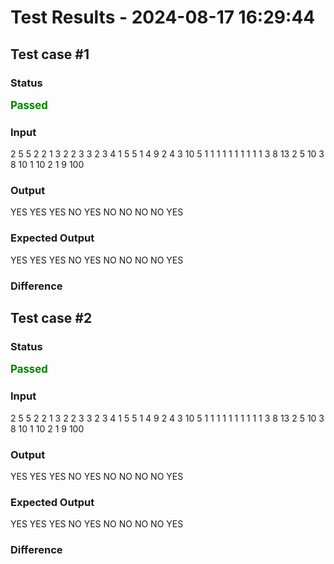 # Test Results - 2024-08-17 16:29:44
## Test case #1

### Status
<span style="color:green; font-weight:bold; font-size:larger;">Passed</span>

### Input
2
5 5
2 2 1 3 2
2 3 3
2 3 4
1 5 5
1 4 9
2 4 3
10 5
1 1 1 1 1 1 1 1 1 1
3 8 13
2 5 10
3 8 10
1 10 2
1 9 100


### Output
YES
YES
YES
NO
YES
NO
NO
NO
NO
YES

### Expected Output
YES
YES
YES
NO
YES
NO
NO
NO
NO
YES

### Difference

## Test case #2

### Status
<span style="color:green; font-weight:bold; font-size:larger;">Passed</span>

### Input
2
5 5
2 2 1 3 2
2 3 3
2 3 4
1 5 5
1 4 9
2 4 3
10 5
1 1 1 1 1 1 1 1 1 1
3 8 13
2 5 10
3 8 10
1 10 2
1 9 100


### Output
YES
YES
YES
NO
YES
NO
NO
NO
NO
YES

### Expected Output
YES
YES
YES
NO
YES
NO
NO
NO
NO
YES

### Difference

